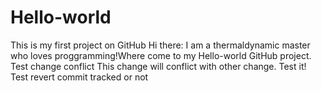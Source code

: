 # Hello-world
This is my first project on GitHub
Hi there:
  I am a thermaldynamic master who loves proggramming!Where come to my Hello-world GitHub project.
Test change conflict
This change will conflict with other change. Test it!
Test revert commit
tracked or not
